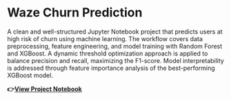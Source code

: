 # Waze Churn Prediction

A clean and well-structured Jupyter Notebook project that predicts users at high risk of churn using machine learning. The workflow covers data preprocessing, feature engineering, and model training with Random Forest and XGBoost. A dynamic threshold optimization approach is applied to balance precision and recall, maximizing the F1-score. Model interpretability is addressed through feature importance analysis of the best-performing XGBoost model. 

**👉[View Project Notebook](./notebooks/Waze%20ML(1).ipynb)**
